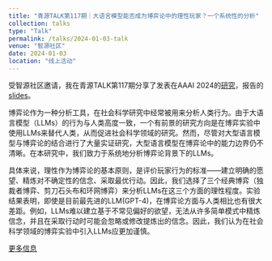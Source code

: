 ```yaml
---
title: "青源TALK第117期｜大语言模型能否成为博弈论中的理性玩家？一个系统性的分析"
collection: talks
type: "Talk"
permalink: /talks/2024-01-03-talk
venue: "智源社区"
date: 2024-01-03
location: "线上活动"
---
```


受智源社区邀请，我在青源TALK第117期分享了发表在AAAI 2024的[研究](https://arxiv.org/abs/2312.05488)，报告的[slides](https://github.com/FCY36/FCY36.github.io/blob/master/files/talks/2024-01-03-talk/slides_%E9%9D%92%E6%BA%90.pdf)。

博弈论作为一种分析工具，在社会科学研究中经常被用来分析人类行为。由于大语言模型（LLMs）的行为与人类高度一致，一个有前景的研究方向是在博弈实验中使用LLMs来替代人类，从而促进社会科学领域的研究。然而，尽管对大型语言模型与博弈论的结合进行了大量实证研究，大型语言模型在博弈论中的能力边界仍不清晰。在本研究中，我们致力于系统地分析博弈论背景下的LLMs。

具体来说，理性作为博弈论的基本原则，是评价玩家行为的标准——建立明确的愿望、精炼对不确定性的信念、采取最优行动。因此，我们选择了三个经典博弈（独裁者博弈、剪刀石头布和环网博弈）来分析LLMs在这三个方面的理性程度。实验结果表明，即使是目前最先进的LLM(GPT-4)，在博弈论方面与人类相比也有很大差距。例如，LLMs难以建立基于不常见偏好的欲望，无法从许多简单模式中精炼信念，并且在采取行动时可能会忽略或修改提炼出的信念。因此，我们认为在社会科学领域的博弈实验中引入LLMs应更加谨慎。

[更多信息](https://event.baai.ac.cn/live/742)
